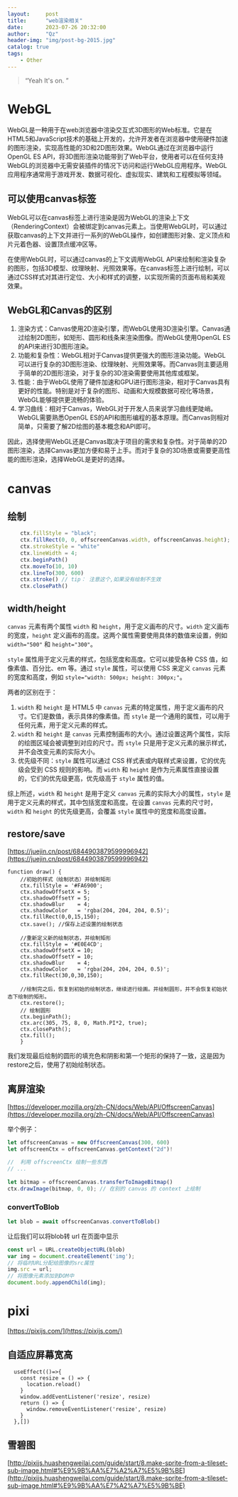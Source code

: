 ```yaml
---
layout:     post
title:      "web渲染相关"
date:       2023-07-26 20:32:00
author:     "Qz"
header-img: "img/post-bg-2015.jpg"
catalog: true
tags:
    - Other
---
```


> “Yeah It's on. ”
>



# WebGL 

WebGL是一种用于在web浏览器中渲染交互式3D图形的Web标准。它是在HTML5和JavaScript技术的基础上开发的，允许开发者在浏览器中使用硬件加速的图形渲染，实现高性能的3D和2D图形效果。WebGL通过在浏览器中运行OpenGL ES API，将3D图形渲染功能带到了Web平台，使用者可以在任何支持WebGL的浏览器中无需安装插件的情况下访问和运行WebGL应用程序。WebGL应用程序通常用于游戏开发、数据可视化、虚拟现实、建筑和工程模拟等领域。



## 可以使用canvas标签

WebGL可以在canvas标签上进行渲染是因为WebGL的渲染上下文（RenderingContext）会被绑定到canvas元素上。当使用WebGL时，可以通过获取canvas的上下文并进行一系列的WebGL操作，如创建图形对象、定义顶点和片元着色器、设置顶点缓冲区等。

在使用WebGL时，可以通过canvas的上下文调用WebGL API来绘制和渲染复杂的图形，包括3D模型、纹理映射、光照效果等。在canvas标签上进行绘制，可以通过CSS样式对其进行定位、大小和样式的调整，以实现所需的页面布局和美观效果。





## WebGL和Canvas的区别

1. 渲染方式：Canvas使用2D渲染引擎，而WebGL使用3D渲染引擎。Canvas通过绘制2D图形，如矩形、圆形和线条来渲染图像。而WebGL使用OpenGL ES的API来进行3D图形渲染。
2. 功能和复杂性：WebGL相对于Canvas提供更强大的图形渲染功能。WebGL可以进行复杂的3D图形渲染、纹理映射、光照效果等。而Canvas则主要适用于简单的2D图形渲染，对于复杂的3D渲染需要使用其他库或框架。
3. 性能：由于WebGL使用了硬件加速和GPU进行图形渲染，相对于Canvas具有更好的性能。特别是对于复杂的图形、动画和大规模数据可视化等场景，WebGL能够提供更流畅的体验。
4. 学习曲线：相对于Canvas，WebGL对于开发人员来说学习曲线更陡峭。WebGL需要熟悉OpenGL ES的API和图形编程的基本原理。而Canvas则相对简单，只需要了解2D绘图的基本概念和API即可。

因此，选择使用WebGL还是Canvas取决于项目的需求和复杂性。对于简单的2D图形渲染，选择Canvas更加方便和易于上手。而对于复杂的3D场景或需要更高性能的图形渲染，选择WebGL是更好的选择。





# canvas



## 绘制

```ts
    ctx.fillStyle = "black";
    ctx.fillRect(0, 0, offscreenCanvas.width, offscreenCanvas.height);
    ctx.strokeStyle = "white"
    ctx.lineWidth = 4;
    ctx.beginPath()
    ctx.moveTo(10, 10)
    ctx.lineTo(300, 600)
    ctx.stroke() // tip： 注意这个,如果没有绘制不生效
    ctx.closePath()
```





## width/height

`canvas` 元素有两个属性 `width` 和 `height`，用于定义画布的尺寸。`width` 定义画布的宽度，`height` 定义画布的高度。这两个属性需要使用具体的数值来设置，例如 `width="500"` 和 `height="300"`。

`style` 属性用于定义元素的样式，包括宽度和高度。它可以接受各种 CSS 值，如像素值、百分比、em 等。通过 `style` 属性，可以使用 CSS 来定义 `canvas` 元素的宽度和高度，例如 `style="width: 500px; height: 300px;"`。

两者的区别在于：

1. `width` 和 `height` 是 HTML5 中 `canvas` 元素的特定属性，用于定义画布的尺寸。它们是数值，表示具体的像素值。而 `style` 是一个通用的属性，可以用于任何元素，用于定义元素的样式。
2. `width` 和 `height` 是 `canvas` 元素控制画布的大小。通过设置这两个属性，实际的绘图区域会被调整到对应的尺寸。而 `style` 只是用于定义元素的展示样式，并不会改变元素的实际大小。
3. 优先级不同：`style` 属性可以通过 CSS 样式表或内联样式来设置，它的优先级会受到 CSS 规则的影响。而 `width` 和 `height` 是作为元素属性直接设置的，它们的优先级更高，优先级高于 `style` 属性的值。

综上所述，`width` 和 `height` 是用于定义 `canvas` 元素的实际大小的属性，`style` 是用于定义元素的样式，其中包括宽度和高度。在设置 `canvas` 元素的尺寸时，`width` 和 `height` 的优先级更高，会覆盖 `style` 属性中的宽度和高度设置。



## restore/save

[https://juejin.cn/post/6844903879599996942](https://juejin.cn/post/6844903879599996942)

```tsx
function draw() {
    //初始的样式（绘制状态）并绘制矩形
    ctx.fillStyle = '#FA6900';
    ctx.shadowOffsetX = 5;
    ctx.shadowOffsetY = 5;
    ctx.shadowBlur    = 4;
    ctx.shadowColor   = 'rgba(204, 204, 204, 0.5)';
    ctx.fillRect(0,0,15,150);
    ctx.save(); //保存上述设置的绘制状态
    
    //重新定义新的绘制状态，并绘制矩形
    ctx.fillStyle = '#E0E4CD';
    ctx.shadowOffsetX = 10;
    ctx.shadowOffsetY = 10;
    ctx.shadowBlur    = 4;
    ctx.shadowColor   = 'rgba(204, 204, 204, 0.5)';
    ctx.fillRect(30,0,30,150);
    
    //绘制完之后，恢复到初始的绘制状态，继续进行绘画。并绘制圆形，并不会恢复初始状态下绘制的矩形。
    ctx.restore();
  	// 绘制圆形
    ctx.beginPath();
    ctx.arc(305, 75, 8, 0, Math.PI*2, true);
    ctx.closePath();
    ctx.fill();
    }

```

我们发现最后绘制的圆形的填充色和阴影和第一个矩形的保持了一致，这是因为restore之后，使用了初始绘制状态。





## 离屏渲染

[https://developer.mozilla.org/zh-CN/docs/Web/API/OffscreenCanvas](https://developer.mozilla.org/zh-CN/docs/Web/API/OffscreenCanvas)

举个例子：

```ts
let offscreenCanvas = new OffscreenCanvas(300, 600)
let offscreenCtx = offscreenCanvas.getContext("2d")!
    
//  利用 offscreenCtx 绘制一些东西
// ...
    
let bitmap = offscreenCanvas.transferToImageBitmap()
ctx.drawImage(bitmap, 0, 0); // 在别的 canvas 的 context 上绘制
```



### convertToBlob

```ts
let blob = await offscreenCanvas.convertToBlob()
```

让后我们可以将blob转 url 在页面中显示

```ts
const url = URL.createObjectURL(blob)
var img = document.createElement('img');
// 将临时URL分配给图像的src属性
img.src = url;
// 将图像元素添加到DOM中
document.body.appendChild(img);
```







# pixi

[https://pixijs.com/](https://pixijs.com/)



## 自适应屏幕宽高

```tsx
  useEffect(()=>{
    const resize = () => {
      location.reload()
    }
    window.addEventListener('resize', resize)
    return () => {
      window.removeEventListener('resize', resize)
    }
  },[])
```







## 雪碧图

[http://pixijs.huashengweilai.com/guide/start/8.make-sprite-from-a-tileset-sub-image.html#%E9%9B%AA%E7%A2%A7%E5%9B%BE](http://pixijs.huashengweilai.com/guide/start/8.make-sprite-from-a-tileset-sub-image.html#%E9%9B%AA%E7%A2%A7%E5%9B%BE)







